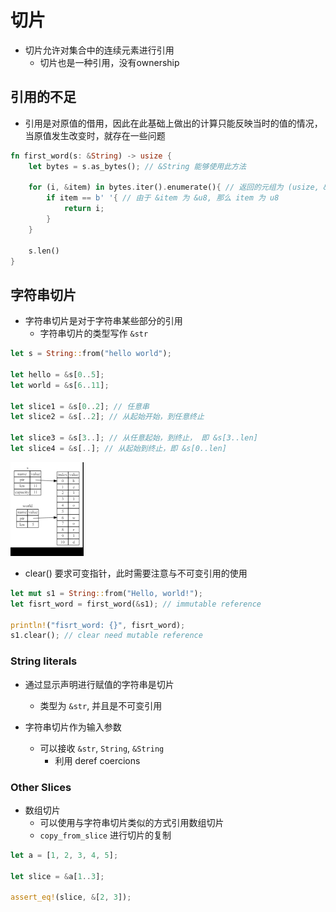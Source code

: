 # 切片

- 切片允许对集合中的连续元素进行引用
  - 切片也是一种引用，没有ownership

## 引用的不足

- 引用是对原值的借用，因此在此基础上做出的计算只能反映当时的值的情况，当原值发生改变时，就存在一些问题

```rust
fn first_word(s: &String) -> usize {
    let bytes = s.as_bytes(); // &String 能够使用此方法

    for (i, &item) in bytes.iter().enumerate(){ // 返回的元组为 (usize, &u8)
        if item == b' '{ // 由于 &item 为 &u8, 那么 item 为 u8
            return i;
        }
    }

    s.len()
}
```

## 字符串切片

- 字符串切片是对于字符串某些部分的引用
  - 字符串切片的类型写作 `&str`

```rust
let s = String::from("hello world");

let hello = &s[0..5];
let world = &s[6..11];

let slice1 = &s[0..2]; // 任意串
let slice2 = &s[..2]; // 从起始开始，到任意终止

let slice3 = &s[3..]; // 从任意起始，到终止， 即 &s[3..len]
let slice4 = &s[..]; // 从起始到终止，即 &s[0..len]

```
![slice](./img/2022-04-17-10-14-06.png)

- clear() 要求可变指针，此时需要注意与不可变引用的使用

```rust
let mut s1 = String::from("Hello, world!");
let fisrt_word = first_word(&s1); // immutable reference

println!("fisrt_word: {}", fisrt_word);
s1.clear(); // clear need mutable reference
```

### String literals

- 通过显示声明进行赋值的字符串是切片
  - 类型为 `&str`, 并且是不可变引用

- 字符串切片作为输入参数
  - 可以接收 `&str`, `String`, `&String`
    - 利用 deref coercions
### Other Slices

- 数组切片
  - 可以使用与字符串切片类似的方式引用数组切片
  - `copy_from_slice` 进行切片的复制

```rust
let a = [1, 2, 3, 4, 5];

let slice = &a[1..3];

assert_eq!(slice, &[2, 3]);
```